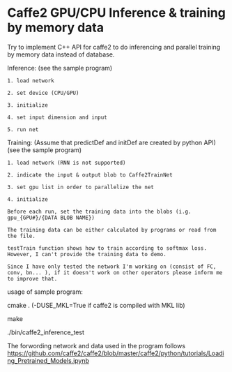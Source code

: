 # Caffe2 GPU/CPU Inference & training by memory data

Try to implement C++ API for caffe2 to do inferencing and parallel training by memory data instead of database.

Inference: (see the sample program)

	1. load network

	2. set device (CPU/GPU)

	3. initialize

	4. set input dimension and input

	5. run net

Training: (Assume that predictDef and initDef are created by python API) (see the sample program)

	1. load network (RNN is not supported)

	2. indicate the input & output blob to Caffe2TrainNet

	3. set gpu list in order to parallelize the net

	4. initialize

	Before each run, set the training data into the blobs (i.g. gpu_{GPU#}/{DATA BLOB NAME})

	The training data can be either calculated by programs or read from the file.

	testTrain function shows how to train according to softmax loss. However, I can't provide the training data to demo.

	Since I have only tested the network I'm working on (consist of FC, conv, bn... ), if it doesn't work on other operators please inform me to improve that.

usage of sample program:

cmake . (-DUSE_MKL=True if caffe2 is compiled with MKL lib)

make

./bin/caffe2_inference_test

The forwording network and data used in the program follows https://github.com/caffe2/caffe2/blob/master/caffe2/python/tutorials/Loading_Pretrained_Models.ipynb
